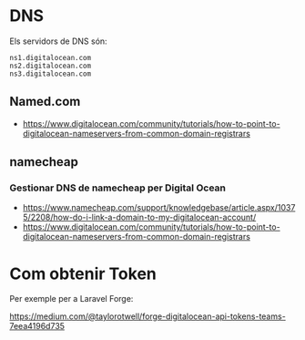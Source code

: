 # DNS

Els servidors de DNS són:

```
ns1.digitalocean.com
ns2.digitalocean.com
ns3.digitalocean.com
```

## Named.com

- https://www.digitalocean.com/community/tutorials/how-to-point-to-digitalocean-nameservers-from-common-domain-registrars

## namecheap

### Gestionar DNS de namecheap per Digital Ocean

- https://www.namecheap.com/support/knowledgebase/article.aspx/10375/2208/how-do-i-link-a-domain-to-my-digitalocean-account/
- https://www.digitalocean.com/community/tutorials/how-to-point-to-digitalocean-nameservers-from-common-domain-registrars

# Com obtenir Token

Per exemple per a Laravel Forge:

https://medium.com/@taylorotwell/forge-digitalocean-api-tokens-teams-7eea4196d735
